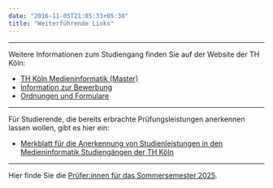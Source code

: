 ```yaml
---
date: "2016-11-05T21:05:33+05:30"
title: "Weiterführende Links"
---
```


---

Weitere Informationen zum Studiengang finden Sie auf der Website der TH Köln:

- [TH Köln Medieninformatik (Master)](https://www.th-koeln.de/studium/medieninformatik-master_3729.php)
- [Information zur Bewerbung](https://www.th-koeln.de/studium/medieninformatik-master--bewerbung_3725.php)
- [Ordnungen und Formulare](https://www.th-koeln.de/studium/medieninformatik-master--ordnungen-und-formulare_3724.php)

---

Für Studierende, die bereits erbrachte Prüfungsleistungen anerkennen lassen wollen, gibt es hier ein:

- [Merkblatt für die  Anerkennung von Studienleistungen in den Medieninformatik Studiengängen der TH Köln](/download/merkblatt-anerkennung-von-studienleistungen.pdf)

---

Hier finde Sie die [Prüfer:innen für das Sommersemester 2025](/blog/2025-04-28-prueferinnenlisten-ss2025/).